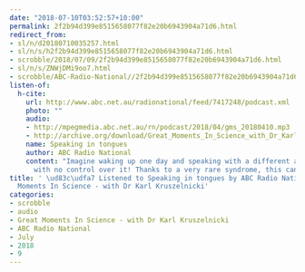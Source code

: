 ```yaml
---
date: "2018-07-10T03:52:57+10:00"
permalink: 2f2b94d399e8515658077f82e20b6943904a71d6.html
redirect_from:
- sl/n/d20180710035257.html
- sl/n/s/h2f2b94d399e8515658077f82e20b6943904a71d6.html
- scrobble/2018/07/09/2f2b94d399e8515658077f82e20b6943904a71d6.html
- sl/n/s/ZNWjDMi9oo7.html
- scrobble/ABC-Radio-National//2f2b94d399e8515658077f82e20b6943904a71d6.html
listen-of:
  h-cite:
    url: http://www.abc.net.au/radionational/feed/7417248/podcast.xml
    photo: ""
    audio:
    - http://mpegmedia.abc.net.au/rn/podcast/2018/04/gms_20180410.mp3
    - http://archive.org/download/Great_Moments_In_Science_with_Dr_Karl_Kruszelnicki-Podcast-by-ABC_Radio_National/Speaking_in_tongues.mp3
    name: Speaking in tongues
    author: ABC Radio National
    content: "Imagine waking up one day and speaking with a different accent \u2014
      with no control over it! Thanks to a very rare syndrome, this can actually happen."
title: ' \ud83c\udfa7 Listened to Speaking in tongues by ABC Radio National From Great
  Moments In Science - with Dr Karl Kruszelnicki'
categories:
- scrobble
- audio
- Great Moments In Science - with Dr Karl Kruszelnicki
- ABC Radio National
- July
- 2018
- 9
---
```

